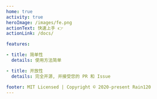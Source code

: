 ```yaml
---
home: true
activity: true
heroImage: /images/fe.png
actionText: 快速上手 👉
actionLink: /docs/

features:

- title: 简单性
  details: 使用方法简单

- title: 开放性
  details: 完全开源, 并接受您的 PR 和 Issue

footer: MIT Licensed | Copyright © 2020-present Rain120
---
```

